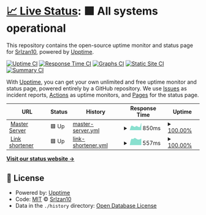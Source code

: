 # [📈 Live Status](https://status.vinci.tk): <!--live status--> **🟩 All systems operational**

This repository contains the open-source uptime monitor and status page for [SrIzan10](srizan.ml), powered by [Upptime](https://github.com/upptime/upptime).

[![Uptime CI](https://github.com/SrIzan10/vinci-status/workflows/Uptime%20CI/badge.svg)](https://github.com/SrIzan10/vinci-status/actions?query=workflow%3A%22Uptime+CI%22)
[![Response Time CI](https://github.com/SrIzan10/vinci-status/workflows/Response%20Time%20CI/badge.svg)](https://github.com/SrIzan10/vinci-status/actions?query=workflow%3A%22Response+Time+CI%22)
[![Graphs CI](https://github.com/SrIzan10/vinci-status/workflows/Graphs%20CI/badge.svg)](https://github.com/SrIzan10/vinci-status/actions?query=workflow%3A%22Graphs+CI%22)
[![Static Site CI](https://github.com/SrIzan10/vinci-status/workflows/Static%20Site%20CI/badge.svg)](https://github.com/SrIzan10/vinci-status/actions?query=workflow%3A%22Static+Site+CI%22)
[![Summary CI](https://github.com/SrIzan10/vinci-status/workflows/Summary%20CI/badge.svg)](https://github.com/SrIzan10/vinci-status/actions?query=workflow%3A%22Summary+CI%22)

With [Upptime](https://upptime.js.org), you can get your own unlimited and free uptime monitor and status page, powered entirely by a GitHub repository. We use [Issues](https://github.com/SrIzan10/vinci-status/issues) as incident reports, [Actions](https://github.com/SrIzan10/vinci-status/actions) as uptime monitors, and [Pages](https://status.vinci.tk) for the status page.

<!--start: status pages-->
<!-- This summary is generated by Upptime (https://github.com/upptime/upptime) -->
<!-- Do not edit this manually, your changes will be overwritten -->
<!-- prettier-ignore -->
| URL | Status | History | Response Time | Uptime |
| --- | ------ | ------- | ------------- | ------ |
| <img alt="" src="https://favicons.githubusercontent.com/vinci.srizan.ml" height="13"> [Master Server](https://vinci.srizan.ml) | 🟩 Up | [master-server.yml](https://github.com/SrIzan10/vinci-status/commits/HEAD/history/master-server.yml) | <details><summary><img alt="Response time graph" src="./graphs/master-server/response-time-week.png" height="20"> 850ms</summary><br><a href="https://status.vinci.tk/history/master-server"><img alt="Response time 1187" src="https://img.shields.io/endpoint?url=https%3A%2F%2Fraw.githubusercontent.com%2FSrIzan10%2Fvinci-status%2FHEAD%2Fapi%2Fmaster-server%2Fresponse-time.json"></a><br><a href="https://status.vinci.tk/history/master-server"><img alt="24-hour response time 739" src="https://img.shields.io/endpoint?url=https%3A%2F%2Fraw.githubusercontent.com%2FSrIzan10%2Fvinci-status%2FHEAD%2Fapi%2Fmaster-server%2Fresponse-time-day.json"></a><br><a href="https://status.vinci.tk/history/master-server"><img alt="7-day response time 850" src="https://img.shields.io/endpoint?url=https%3A%2F%2Fraw.githubusercontent.com%2FSrIzan10%2Fvinci-status%2FHEAD%2Fapi%2Fmaster-server%2Fresponse-time-week.json"></a><br><a href="https://status.vinci.tk/history/master-server"><img alt="30-day response time 1187" src="https://img.shields.io/endpoint?url=https%3A%2F%2Fraw.githubusercontent.com%2FSrIzan10%2Fvinci-status%2FHEAD%2Fapi%2Fmaster-server%2Fresponse-time-month.json"></a><br><a href="https://status.vinci.tk/history/master-server"><img alt="1-year response time 1187" src="https://img.shields.io/endpoint?url=https%3A%2F%2Fraw.githubusercontent.com%2FSrIzan10%2Fvinci-status%2FHEAD%2Fapi%2Fmaster-server%2Fresponse-time-year.json"></a></details> | <details><summary><a href="https://status.vinci.tk/history/master-server">100.00%</a></summary><a href="https://status.vinci.tk/history/master-server"><img alt="All-time uptime 96.14%" src="https://img.shields.io/endpoint?url=https%3A%2F%2Fraw.githubusercontent.com%2FSrIzan10%2Fvinci-status%2FHEAD%2Fapi%2Fmaster-server%2Fuptime.json"></a><br><a href="https://status.vinci.tk/history/master-server"><img alt="24-hour uptime 100.00%" src="https://img.shields.io/endpoint?url=https%3A%2F%2Fraw.githubusercontent.com%2FSrIzan10%2Fvinci-status%2FHEAD%2Fapi%2Fmaster-server%2Fuptime-day.json"></a><br><a href="https://status.vinci.tk/history/master-server"><img alt="7-day uptime 100.00%" src="https://img.shields.io/endpoint?url=https%3A%2F%2Fraw.githubusercontent.com%2FSrIzan10%2Fvinci-status%2FHEAD%2Fapi%2Fmaster-server%2Fuptime-week.json"></a><br><a href="https://status.vinci.tk/history/master-server"><img alt="30-day uptime 96.14%" src="https://img.shields.io/endpoint?url=https%3A%2F%2Fraw.githubusercontent.com%2FSrIzan10%2Fvinci-status%2FHEAD%2Fapi%2Fmaster-server%2Fuptime-month.json"></a><br><a href="https://status.vinci.tk/history/master-server"><img alt="1-year uptime 96.14%" src="https://img.shields.io/endpoint?url=https%3A%2F%2Fraw.githubusercontent.com%2FSrIzan10%2Fvinci-status%2FHEAD%2Fapi%2Fmaster-server%2Fuptime-year.json"></a></details>
| <img alt="" src="https://favicons.githubusercontent.com/vinci.tk" height="13"> [Link shortener](https://vinci.tk) | 🟩 Up | [link-shortener.yml](https://github.com/SrIzan10/vinci-status/commits/HEAD/history/link-shortener.yml) | <details><summary><img alt="Response time graph" src="./graphs/link-shortener/response-time-week.png" height="20"> 557ms</summary><br><a href="https://status.vinci.tk/history/link-shortener"><img alt="Response time 741" src="https://img.shields.io/endpoint?url=https%3A%2F%2Fraw.githubusercontent.com%2FSrIzan10%2Fvinci-status%2FHEAD%2Fapi%2Flink-shortener%2Fresponse-time.json"></a><br><a href="https://status.vinci.tk/history/link-shortener"><img alt="24-hour response time 544" src="https://img.shields.io/endpoint?url=https%3A%2F%2Fraw.githubusercontent.com%2FSrIzan10%2Fvinci-status%2FHEAD%2Fapi%2Flink-shortener%2Fresponse-time-day.json"></a><br><a href="https://status.vinci.tk/history/link-shortener"><img alt="7-day response time 557" src="https://img.shields.io/endpoint?url=https%3A%2F%2Fraw.githubusercontent.com%2FSrIzan10%2Fvinci-status%2FHEAD%2Fapi%2Flink-shortener%2Fresponse-time-week.json"></a><br><a href="https://status.vinci.tk/history/link-shortener"><img alt="30-day response time 656" src="https://img.shields.io/endpoint?url=https%3A%2F%2Fraw.githubusercontent.com%2FSrIzan10%2Fvinci-status%2FHEAD%2Fapi%2Flink-shortener%2Fresponse-time-month.json"></a><br><a href="https://status.vinci.tk/history/link-shortener"><img alt="1-year response time 741" src="https://img.shields.io/endpoint?url=https%3A%2F%2Fraw.githubusercontent.com%2FSrIzan10%2Fvinci-status%2FHEAD%2Fapi%2Flink-shortener%2Fresponse-time-year.json"></a></details> | <details><summary><a href="https://status.vinci.tk/history/link-shortener">100.00%</a></summary><a href="https://status.vinci.tk/history/link-shortener"><img alt="All-time uptime 99.96%" src="https://img.shields.io/endpoint?url=https%3A%2F%2Fraw.githubusercontent.com%2FSrIzan10%2Fvinci-status%2FHEAD%2Fapi%2Flink-shortener%2Fuptime.json"></a><br><a href="https://status.vinci.tk/history/link-shortener"><img alt="24-hour uptime 100.00%" src="https://img.shields.io/endpoint?url=https%3A%2F%2Fraw.githubusercontent.com%2FSrIzan10%2Fvinci-status%2FHEAD%2Fapi%2Flink-shortener%2Fuptime-day.json"></a><br><a href="https://status.vinci.tk/history/link-shortener"><img alt="7-day uptime 100.00%" src="https://img.shields.io/endpoint?url=https%3A%2F%2Fraw.githubusercontent.com%2FSrIzan10%2Fvinci-status%2FHEAD%2Fapi%2Flink-shortener%2Fuptime-week.json"></a><br><a href="https://status.vinci.tk/history/link-shortener"><img alt="30-day uptime 99.95%" src="https://img.shields.io/endpoint?url=https%3A%2F%2Fraw.githubusercontent.com%2FSrIzan10%2Fvinci-status%2FHEAD%2Fapi%2Flink-shortener%2Fuptime-month.json"></a><br><a href="https://status.vinci.tk/history/link-shortener"><img alt="1-year uptime 99.96%" src="https://img.shields.io/endpoint?url=https%3A%2F%2Fraw.githubusercontent.com%2FSrIzan10%2Fvinci-status%2FHEAD%2Fapi%2Flink-shortener%2Fuptime-year.json"></a></details>

<!--end: status pages-->

[**Visit our status website →**](https://status.vinci.tk)

## 📄 License

- Powered by: [Upptime](https://github.com/upptime/upptime)
- Code: [MIT](./LICENSE) © [SrIzan10](srizan.ml)
- Data in the `./history` directory: [Open Database License](https://opendatacommons.org/licenses/odbl/1-0/)
